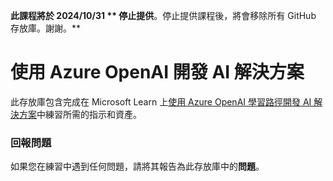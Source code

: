 **此課程將於 2024/10/31 ** 停止提供**。停止提供課程後，將會移除所有 GitHub 存放庫。謝謝。**

# 使用 Azure OpenAI 開發 AI 解決方案

此存放庫包含完成在 Microsoft Learn 上[使用 Azure OpenAI 學習路徑開發 AI 解決方案](https://learn.microsoft.com/training/paths/develop-ai-solutions-azure-openai/)中練習所需的指示和資產。

### 回報問題

如果您在練習中遇到任何問題，請將其報告為此存放庫中的**問題**。
